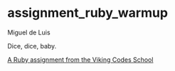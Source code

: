 assignment_ruby_warmup
======================

Miguel de Luis

Dice, dice, baby.

[A Ruby assignment from the Viking Codes School](http://www.vikingcodeschool.com)
